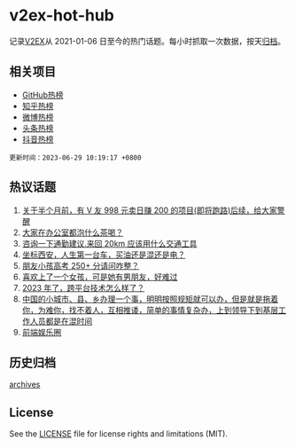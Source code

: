 # v2ex-hot-hub

 记录[V2EX](https://www.v2ex.com/)从 2021-01-06 日至今的热门话题。每小时抓取一次数据，按天[归档](archives)。
 
 ## 相关项目

- [GitHub热榜](https://github.com/snaildev/github-hot-hub)
- [知乎热榜](https://github.com/snaildev/zhihu-hot-hub)
- [微博热榜](https://github.com/snaildev/weibo-hot-hub)
- [头条热榜](https://github.com/snaildev/toutiao-hot-hub)
- [抖音热榜](https://github.com/snaildev/douyin-hot-hub)


 `更新时间：2023-06-29 10:19:17 +0800`

## 热议话题

1. [关于半个月前，有 V 友 998 元卖日赚 200 的项目(即将跑路)后续，给大家警醒](https://www.v2ex.com/t/952480)
1. [大家在办公室都泡什么茶喝？](https://www.v2ex.com/t/952306)
1. [咨询一下通勤建议.来回 20km 应该用什么交通工具](https://www.v2ex.com/t/952359)
1. [​坐标西安，人生第一台车，买油还是混还是电？](https://www.v2ex.com/t/952411)
1. [朋友小孩高考 250+ 分请问咋整？](https://www.v2ex.com/t/952409)
1. [喜欢上了一个女孩，可是她有男朋友，好难过](https://www.v2ex.com/t/952567)
1. [2023 年了，跨平台技术怎么样了？](https://www.v2ex.com/t/952400)
1. [中国的小城市、县、乡办理一个事，明明按照规矩就可以办，但是就是拖着你，为难你，找不着人，互相推诿，简单的事情复杂办，上到领导下到基层工作人员都是在混时间](https://www.v2ex.com/t/952416)
1. [前端娱乐圈](https://www.v2ex.com/t/952299)

## 历史归档

[archives](archives)

## License

See the [LICENSE](LICENSE) file for license rights and limitations (MIT).
